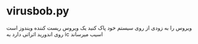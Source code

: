 # virusbob.py
ویروس را به زودی از روی سیستم خود پاک کنید
یک ویروس ریست کننده ویندوز است 
روی اندورید اثراتی دارد 
به ic اسیب میرساند
